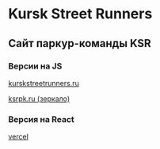 # Kursk Street Runners

## Сайт паркур-команды KSR

### Версии на JS
[kurskstreetrunners.ru](http://kurskstreetrunners.ru)
  
[ksrpk.ru (зеркало)](http://ksrpk.ru)

### Версия на React
[vercel](https://ksr-react.vercel.app)
